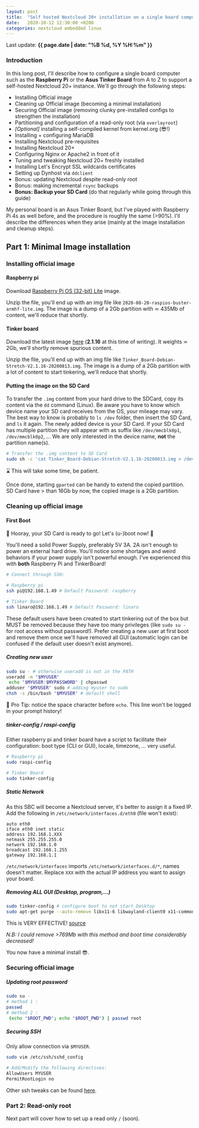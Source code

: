 ```yaml
---
layout: post
title:  "Self hosted Nextcloud 20+ installation on a single board computer: a complete guide"
date:   2020-10-12 12:30:00 +0200
categories: nextcloud embedded linux
---
```


Last update: **{{ page.date | date: "%B %d, %Y %H:%m" }}**

### Introduction
In this long post, I'll describe how to configure a single board computer such as the **Raspberry Pi** or the **Asus Tinker Board** from A to Z to support a self-hosted Nextcloud 20+ instance. We'll go through the following steps:

* Installing Official image
* Cleaning up Official image (becoming a minimal installation)
* Securing Official image (removing clunky pre-installed configs to strengthen the installation)
* Partitioning and configuration of a read-only root (via `overlayroot`)
* *[Optional]* installing a self-compiled kernel from kernel.org (😎!)
* Installing + configuring MariaDB
* Installing Nextcloud pre-requisites
* Installing Nextcloud 20+
* Configuring Nginx or Apache2 in front of it
* Tuning and tweaking Nextcloud 20+ freshly installed
* Installing Let's Encrypt SSL wildcards certificates
* Setting up Dynhost via `ddclient`
* Bonus: updating Nextcloud despite read-only root
* Bonus: making incremental `rsync` backups
* **Bonus: Backup your SD Card** (do that regularly while going through this guide)

My personal board is an Asus Tinker Board, but I've played with Raspberry Pi 4s as well before, and the procedure is roughly the same (>90%). I'll describe the differences when they arise (mainly at the image installation and cleanup steps).

## Part 1: Minimal Image installation

### Installing official image

#### Raspberry pi
Download [Raspberry Pi OS (32-bit) Lite](https://www.raspberrypi.org/downloads/raspberry-pi-os/) image.

Unzip the file, you'll end up with an img file like `2020-08-20-raspios-buster-armhf-lite.img`. The image is a dump of a 2Gb partition with ≃ 435Mb of content, we'll reduce that shortly.

#### Tinker board
Download the latest image [here](https://www.asus.com/uk/Single-Board-Computer/Tinker-Board/HelpDesk_Download/) (**2.1.16** at this time of writing). It weights ≃ 2Gb, we'll shortly remove spurious content.

Unzip the file, you'll end up with an img file like `Tinker_Board-Debian-Stretch-V2.1.16-20200813.img`. The image is a dump of a 2Gb partition with a lot of content to start tinkering, we'll reduce that shortly.

#### Putting the image on the SD Card

To transfer the `.img` content from your hard drive to the SDCard, copy its content via the `dd` command (Linux). Be aware you have to know which device name your SD card receives from the OS, your mileage may vary. The best way to know is probably to `ls /dev` folder, then insert the SD Card, and `ls` it again. The newly added device is your SD Card. If your SD Card has multiple partition they will appear with as suffix like `/dev/mmcblk0p1`, `/dev/mmcblk0p2`, ... We are only interested in the device name, **not** the partition name(s).

```bash
# Transfer the .img content to SD Card
sudo sh -c 'cat Tinker_Board-Debian-Stretch-V2.1.16-20200813.img > /dev/mmcblk0'
```
⌛ This will take some time, be patient. 

Once done, starting `gparted` can be handy to extend the copied partition. SD Card have > than 16Gb by now, the copied image is a 2Gb partition.

### Cleaning up official image

#### First Boot
🥳 Hooray, your SD Card is ready to go! Let's (u-)boot now! 🎉

<p class="warning">
  You'll need a solid Power Supply, preferably 5V 3A. 2A isn't enough to power an external hard drive. You'll notice some shortages and weird behaviors if your power supply isn't powerful enough. I've experienced this with <strong>both</strong> Raspberry Pi and TinkerBoard!
</p>

```bash
# Connect through SSH:

# Raspberry pi
ssh pi@192.168.1.49 # Default Password: raspberry

# Tinker Board
ssh linaro@192.168.1.49 # Default Password: linaro
```

These default users have been created to start tinkering out of the box but MUST be removed because they have too many privileges (like `sudo su -` for root access without password!). Prefer creating a new user at first boot and remove them once we'll have removed all GUI (automatic login can be confused if the default user doesn't exist anymore).

##### Creating new user
```bash
sudo su - # otherwise useradd is not in the PATH
useradd -m "$MYUSER"
 echo "$MYUSER:$MYPASSWORD" | chpasswd
adduser "$MYUSER" sudo # adding myuser to sudo
chsh -s /bin/bash "$MYUSER" # default shell
```
🧐 Pro Tip: notice the space character before `echo`. This line won't be logged in your prompt history!

##### tinker-config / raspi-config
Either raspberry pi and tinker board have a script to facilitate their configuration: boot type (CLI or GUI), locale, timezone, ... very useful.

```bash
# Raspberry pi
sudo raspi-config

# Tinker Board
sudo tinker-config
```

##### Static Network
As this SBC will become a Nextcloud server, it's better to assign it a fixed IP. Add the following in `/etc/network/interfaces.d/eth0` (file won't exist):
```
auto eth0
iface eth0 inet static
address 192.168.1.XXX
netmask 255.255.255.0
network 192.168.1.0
broadcast 192.168.1.255
gateway 192.168.1.1
```
`/etc/network/interfaces` imports `/etc/network/interfaces.d/*`, names doesn't matter.
Replace `XXX` with the actual IP address you want to assign your board.

##### Removing ALL GUI (Desktop, program,...)

```bash
sudo tinker-config # configure boot to not start Desktop
sudo apt-get purge --auto-remove libx11-6 libwayland-client0 x11-common libwayland-server0
```
This is VERY EFFECTIVE! [source](https://unix.stackexchange.com/questions/424969/how-can-i-remove-all-packages-related-to-gui-in-debian)

*N.B: I could remove >769Mb with this method and boot time considerably decreased!*

You now have a minimal install 😎.

### Securing official image

##### Updating root password
```bash
sudo su -
# method 1 :
passwd
# method 2 :
 (echo "$ROOT_PWD"; echo "$ROOT_PWD") | passwd root
```

##### Securing SSH
Only allow connection via `$MYUSER`.

```bash
sudo vim /etc/ssh/sshd_config

# Add/Modify the following directives:
AllowUsers MYUSER
PermitRootLogin no
```
Other ssh tweaks can be found [here](https://www.digitalocean.com/community/tutorials/ssh-essentials-working-with-ssh-servers-clients-and-keys).


### Part 2: Read-only root

Next part will cover how to set up a read only `/` (soon).


